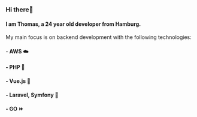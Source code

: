 ### Hi there👋
#### I am Thomas, a 24 year old developer from Hamburg.
My main focus is on backend development with the following technologies:
#### - AWS :cloud:
#### - PHP :elephant:
#### - Vue.js :eyes:
#### - Laravel, Symfony :construction_worker:
#### - GO :fast_forward:
<!--
**ThomasAKaestner/ThomasAKaestner** is a ✨ _special_ ✨ repository because its `README.md` (this file) appears on your GitHub profile.

Here are some ideas to get you started:

- 🔭 I’m currently working on ...
- 🌱 I’m currently learning ...
- 👯 I’m looking to collaborate on ...
- 🤔 I’m looking for help with ...
- 💬 Ask me about ...
- 📫 How to reach me: ...
- 😄 Pronouns: ...
- ⚡ Fun fact: ...
-->

